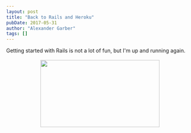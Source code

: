 ```yaml
---
layout: post
title: "Back to Rails and Heroku"
pubDate: 2017-05-31
author: "Alexander Garber"
tags: []
---
```


<div dir="ltr" style="text-align: left;" trbidi="on">Getting started with Rails is not a lot of fun, but I'm up and running again.<div><br></div>
          <div class="separator" style="clear: both; text-align: center;"><a href="https://4.bp.blogspot.com/-BKUr6-0avq4/WS6aLPTaqbI/AAAAAAAASU0/H7FDlEdwuTwuj4Q87eBVpwS2NE1zJE7rACLcB/s1600/Screenshot%2Bfrom%2B2017-05-31%2B20-24-39.png" imageanchor="1" style="margin-left: 1em; margin-right: 1em;"><img border="0" data-original-height="523" data-original-width="921" height="181" src="https://4.bp.blogspot.com/-BKUr6-0avq4/WS6aLPTaqbI/AAAAAAAASU0/H7FDlEdwuTwuj4Q87eBVpwS2NE1zJE7rACLcB/s320/Screenshot%2Bfrom%2B2017-05-31%2B20-24-39.png" width="320"></a></div>
          <div><br></div>
        </div>
